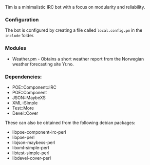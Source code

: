 Tim is a minimalistic IRC bot with a focus on modularity and reliability.

### Configuration
The bot is configured by creating a file called `local.config.pm` in the
`include` folder.

### Modules
* Weather.pm - Obtains a short weather report from the Norwegian weather forecasting
  site Yr.no.

### Dependencies:
* POE::Component::IRC
* POE::Component
* JSON::MaybeXS
* XML::Simple
* Test::More
* Devel::Cover

These can also be obtained from the following debian packages:
* libpoe-component-irc-perl
* libpoe-perl
* libjson-maybexs-perl
* libxml-simple-perl
* libtest-simple-perl
* libdevel-cover-perl
